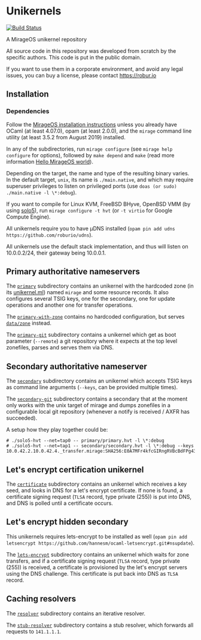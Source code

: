 # Unikernels

[![Build Status](https://travis-ci.org/roburio/unikernels.svg?branch=master)](https://travis-ci.org/roburio/unikernels)

A MirageOS unikernel repository

All source code in this repository was developed from scratch by the specific authors. This code is put in the public domain.

If you want to use them in a corporate environment, and avoid any legal issues, you can buy a license, please contact https://robur.io

## Installation

### Dependencies

Follow the [MirageOS installation instructions](https://mirage.io/wiki/install)
unless you already have OCaml (at least 4.07.0), opam (at least 2.0.0), and the
`mirage` command line utility (at least 3.5.2 from August 2019) installed.

In any of the subdirectories, run `mirage configure` (see `mirage help
configure` for options), followed by `make depend` and `make` (read more
information [Hello MirageOS world](https://mirage.io/wiki/hello-world)).

Depending on the target, the name and type of the resulting binary varies. In
the default target, `unix`, its name is `./main.native`, and which may require
superuser privileges to listen on privileged ports
(use `doas (or sudo) ./main.native -l \*:debug`).

If you want to compile for Linux KVM, FreeBSD BHyve, OpenBSD VMM (by using
[solo5](https://github.com/solo5/solo5)), run `mirage configure -t hvt` (or
`-t virtio` for Google Compute Engine).

All unikernels require you to have µDNS installed (`opam pin add udns https://github.com/roburio/udns`).

All unikernels use the default stack implementation, and thus will listen on
10.0.0.2/24, their gateway being 10.0.0.1.

## Primary authoritative nameservers

The [`primary`](primary/) subdirectory contains an unikernel with the hardcoded
zone (in its [unikernel.ml](primary/unikernel.ml)) named `mirage` and some
resource records.  It also configures several TSIG keys, one for the secondary,
one for update operations and another one for transfer operations.

The [`primary-with-zone`](primary-with-zone/) contains no hardcoded
configuration, but serves [`data/zone`](primary-with-zone/data/zone) instead.

The [`primary-git`](primary-git/) subdirectory contains a unikernel which get as
boot parameter (`--remote`) a git repository where it expects at the top level
zonefiles, parses and serves them via DNS.

## Secondary authoritative nameserver

The [`secondary`](secondary/) subdirectory contains an unikernel which accepts
TSIG keys as command line arguments (`--keys`, can be provided multiple times).

The [`secondary-git`](secondary-git/) subdirectory contains a secondary that at
the moment only works with the unix target of mirage and dumps zonefiles in a
configurable local git repository (whenever a notify is received / AXFR has
succeeded).

A setup how they play together could be:
```
# ./solo5-hvt --net=tap0 -- primary/primary.hvt -l \*:debug
# ./solo5-hvt --net=tap1 -- secondary/secondary.hvt -l \*:debug --keys 10.0.42.2.10.0.42.4._transfer.mirage:SHA256:E0A7MFr4kfcGIRngRVBcBdFPg43XIb2qbGswcn66q4Q=
```

## Let's encrypt certification unikernel

The [`certificate`](certificate/) subdirectory contains an unikernel which
receives a key seed, and looks in DNS for a let's encrypt certificate.  If none
is found, a certificate signing request (`TLSA` record, type private (255)) is
put into DNS, and DNS is polled until a certificate occurs.

## Let's encrypt hidden secondary

This unikernels requires lets-encrypt to be installed as well (`opam pin add letsencrypt https://github.com/hannesm/ocaml-letsencrypt.git#nsupdate`).

The [`lets-encrypt`](lets-encrypt/) subdirectory contains an unikernel which
waits for zone transfers, and if a certificate signing request (`TLSA` record,
type private (255)) is received, a certificate is provisioned by the let's
encrypt servers using the DNS challenge. This certificate is put back into
DNS as `TLSA` record.

## Caching resolvers

The [`resolver`](resolver/) subdirectory contains an iterative resolver.

The [`stub-resolver`](stub-resolver/) subdirectory contains a stub resolver,
which forwards all requests to `141.1.1.1`.

